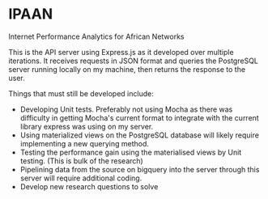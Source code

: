 # IPAAN
Internet Performance Analytics for African Networks

This is the API server using Express.js as it developed over multiple iterations. It receives requests in JSON format and queries the PostgreSQL server running locally on my machine, then returns the response to the user.

Things that must still be developed include:
+ Developing Unit tests. Preferably not using Mocha as there was difficulty in getting Mocha's current format to integrate with the current library express was using on my server.
+ Using materialized views on the PostgreSQL database will likely require implementing a new querying method.
+ Testing the performance gain using the materialised views by Unit testing. (This is bulk of the research)
+ Pipelining data from the source on bigquery into the server through this server will require additional coding.
+ Develop new research questions to solve
